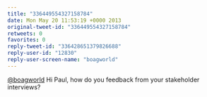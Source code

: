 ```yaml
---
title: "336449554327158784"
date: Mon May 20 11:53:19 +0000 2013
original-tweet-id: "336449554327158784"
retweets: 0
favorites: 0
reply-tweet-id: "336428651379826688"
reply-user-id: "12830"
reply-user-screen-name: "boagworld"
---
```

<a href="https://twitter.com/boagworld">@boagworld</a> Hi Paul, how do you feedback from your stakeholder interviews?
